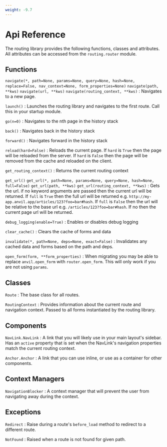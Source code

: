 ```yaml
---
weight: -9.7
---
```


# Api Reference

The routing library provides the following functions, classes and attributes.
All attributes can be accessed from the `routing.router` module.

## Functions

`navigate(*, path=None, params=None, query=None, hash=None, replace=False, nav_context=None, form_properties=None)`
`navigate(path, **kws)`
`navigate(url, **kws)`
`navigate(routing_context, **kws)`
: Navigates to a new page.

`launch()`
: Launches the routing library and navigates to the first route. Call this in your startup module.

`go(n=0)`
: Navigates to the nth page in the history stack

`back()`
: Navigates back in the history stack

`forward()`
: Navigates forward in the history stack

`reload(hard=False)`
: Reloads the current page. If `hard` is `True` then the page will be reloaded from the server. If `hard` is `False` then the page will be removed from the cache and reloaded on the client.

`get_routing_context()`
: Returns the current routing context

`get_url()`
`get_url(*, path=None, params=None, query=None, hash=None, full=False)`
`get_url(path, **kws)`
`get_url(routing_context, **kws)`
: Gets the url. if no keyword arguments are passed then the current url will be returned. If `full` is `True` then the full url will be returned e.g. `http://my-app.anvil.app/articles/123?foo=bar#hash`. If `full` is `False` then the url will be relative to the base url e.g. `/articles/123?foo=bar#hash`. If no then the current page url will be returned.

`debug_logging(enable=True)`
: Enables or disables debug logging

`clear_cache()`
: Clears the cache of forms and data

`invalidate(*, path=None, deps=None, exact=False)`
: Invalidates any cached data and forms based on the path and deps.

`open_form(form, **form_properties)`
: When migrating you may be able to replace `anvil.open_form` with `router.open_form`. This will only work if you are not using `params`.

## Classes

`Route`
: The base class for all routes.

`RoutingContext`
: Provides information about the current route and navigation context. Passed to all forms instantiated by the routing library.

## Components

`NavLink.NavLink`
: A link that you will likely use in your main layout's sidebar. Has an `active` property that is set when the NavLink's navigation properties match the current routing context.

`Anchor.Anchor`
: A link that you can use inline, or use as a container for other components.

## Context Managers

`NavigationBlocker`
: A context manager that will prevent the user from navigating away during the context.

## Exceptions

`Redirect`
: Raise during a route's `before_load` method to redirect to a different route.

`NotFound`
: Raised when a route is not found for given path.
